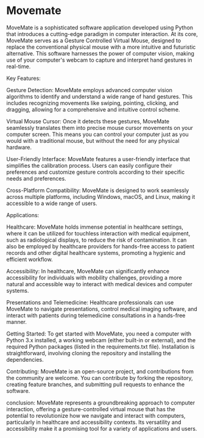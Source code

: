 # Movemate
MoveMate is a sophisticated software application developed using Python that introduces a cutting-edge paradigm in computer interaction. At its core, MoveMate serves as a Gesture Controlled Virtual Mouse, designed to replace the conventional physical mouse with a more intuitive and futuristic alternative. This software harnesses the power of computer vision, making use of your computer's webcam to capture and interpret hand gestures in real-time.

Key Features:

Gesture Detection: MoveMate employs advanced computer vision algorithms to identify and understand a wide range of hand gestures. This includes recognizing movements like swiping, pointing, clicking, and dragging, allowing for a comprehensive and intuitive control scheme.

Virtual Mouse Cursor: Once it detects these gestures, MoveMate seamlessly translates them into precise mouse cursor movements on your computer screen. This means you can control your computer just as you would with a traditional mouse, but without the need for any physical hardware.

User-Friendly Interface: MoveMate features a user-friendly interface that simplifies the calibration process. Users can easily configure their preferences and customize gesture controls according to their specific needs and preferences.

Cross-Platform Compatibility: MoveMate is designed to work seamlessly across multiple platforms, including Windows, macOS, and Linux, making it accessible to a wide range of users.

Applications:

Healthcare: MoveMate holds immense potential in healthcare settings, where it can be utilized for touchless interaction with medical equipment, such as radiological displays, to reduce the risk of contamination. It can also be employed by healthcare providers for hands-free access to patient records and other digital healthcare systems, promoting a hygienic and efficient workflow.

Accessibility: In healthcare, MoveMate can significantly enhance accessibility for individuals with mobility challenges, providing a more natural and accessible way to interact with medical devices and computer systems.

Presentations and Telemedicine: Healthcare professionals can use MoveMate to navigate presentations, control medical imaging software, and interact with patients during telemedicine consultations in a hands-free manner.

Getting Started: To get started with MoveMate, you need a computer with Python 3.x installed, a working webcam (either built-in or external), and the required Python packages (listed in the requirements.txt file). Installation is straightforward, involving cloning the repository and installing the dependencies.

Contributing: MoveMate is an open-source project, and contributions from the community are welcome. You can contribute by forking the repository, creating feature branches, and submitting pull requests to enhance the software.

conclusion: MoveMate represents a groundbreaking approach to computer interaction, offering a gesture-controlled virtual mouse that has the potential to revolutionize how we navigate and interact with computers, particularly in healthcare and accessibility contexts. Its versatility and accessibility make it a promising tool for a variety of applications and users.
